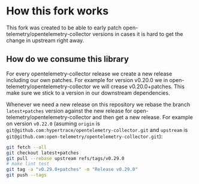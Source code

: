 # How this fork works

This fork was created to be able to early patch open-telemetry/opentelemetry-collector versions in cases it is hard to get the change in upstream right away.

## How do we consume this library

For every opentelemetry-collector release we create a new release including our own patches. For example for version v0.20.0 we in open-telemetry/opentelemetry-collector we will crease v0.20.0+patches. This make sure we stick to a version in our downstream dependencies.

Whenever we need a new release on this repository we rebase the branch `latest+patches` version against the new release for open-telemetry/opentelemetry-collector and then get a new release. For example on version `v0.22.0` (asuming `origin` is `git@github.com:hypertrace/opentelemetry-collector.git` and `upstream` is `git@github.com:open-telemetry/opentelemetry-collector.git`):

```bash
git fetch --all
git checkout latest+patches
git pull --rebase upstream refs/tags/v0.29.0
# make lint test
git tag -a "v0.29.0+patches" -m "Release v0.29.0"
git push --tags
```

